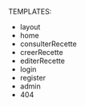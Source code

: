 TEMPLATES:
- layout 
- home 
- consulterRecette 
- creerRecette 
- editerRecette 
- login 
- register 
- admin
- 404